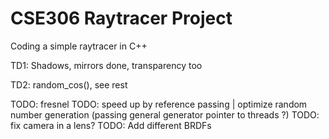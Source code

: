 # CSE306 Raytracer Project
 Coding a simple raytracer in C++

TD1: Shadows, mirrors done, transparency too

TD2: random_cos(), see rest

TODO: fresnel
TODO: speed up by reference passing | optimize random number generation (passing general generator pointer to threads ?)
TODO: fix camera in a lens?
TODO: Add different BRDFs

